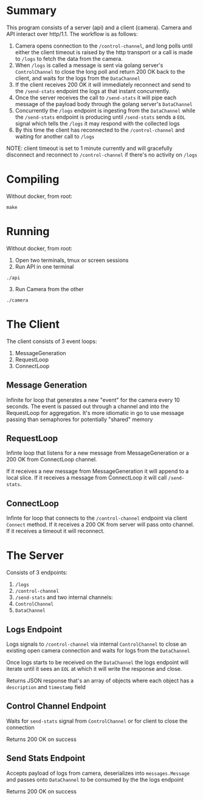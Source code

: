 # Summary
This program consists of a server (api) and a client (camera). Camera and API interact over http/1.1. The workflow is as follows:
1. Camera opens connection to the `/control-channel`, and long polls until either the client timeout is raised by the http transport or a call is made to `/logs` to fetch the data from the camera.
2. When `/logs` is called a message is sent via golang server's `ControlChannel` to close the long poll and return 200 OK back to the client, and waits for the logs from the `DataChannel`
3. If the client receives 200 OK it will immediately reconnect and send to the `/send-stats` endpoint the logs at that instant concurrently.
4. Once the server receives the call to `/send-stats` it will pipe each message of the payload body through the  golang server's `DataChannel`
5. Concurrently the `/logs` endpoint is ingesting from the `DataChannel` while the `/send-stats` endpoint is producing until `/send-stats` sends a `EOL` signal which tells the `/logs` it may respond with the collected logs  
6. By this time the client has reconnected to the `/control-channel` and waiting for another call to `/logs`

NOTE: client timeout is set to 1 minute currently and will gracefully disconnect and reconnect to `/control-channel` if there's no activity on `/logs`
 
# Compiling
Without docker, from root:
```
make
```

# Running
Without docker, from root:

1. Open two terminals, tmux or screen sessions
2. Run API in one terminal
```
./api
```
3. Run Camera from the other
```
./camera
```

# The Client

The client consists of 3 event loops:
1. MessageGeneration
2. RequestLoop
3. ConnectLoop

## Message Generation

Infinite for loop that generates a new "event" for the camera every 10 seconds. The event is passed out through a channel and into the RequestLoop for aggregation. It's more idiomatic in go to use message passing than semaphores for potentially "shared" memory

## RequestLoop

Infinte loop that listens for a new message from MessageGeneration or a 200 OK from ConnectLoop channel.

If it receives a new message from MessageGeneration it will append to a local slice. If it receives a message from ConnectLoop it will call `/send-stats`.

## ConnectLoop

Infinte for loop that connects to the `/control-channel` endpoint via client `Connect` method. If it receives a 200 OK from server will pass onto channel. If it receives a timeout it will reconnect.

# The Server

Consists of 3 endpoints:
1. `/logs`
2. `/control-channel`
3. `/send-stats`
and two internal channels:
1. `ControlChannel`
2. `DataChannel`

## Logs Endpoint

Logs signals to `/control-channel` via internal `ControlChannel` to close an existing open camera connection and waits for logs from the `DataChannel`

Once logs starts to be received on the `DataChannel` the logs endpoint will iterate until it sees an `EOL` at which it will write the response and close.

Returns JSON response that's an array of objects where each object has a `description` and `timestamp` field 

## Control Channel Endpoint

Waits for `send-stats` signal from `ControlChannel` or for client to close the connection

Returns 200 OK on success

## Send Stats Endpoint

Accepts payload of logs from camera, deserializes into `messages.Message` and passes onto `DataChannel` to be consumed by the the logs endpoint

Returns 200 OK on success



